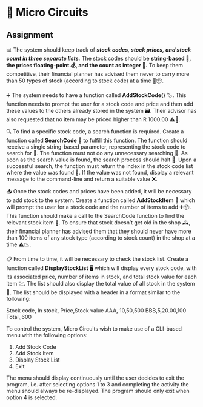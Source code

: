 <h1>🔌 Micro Circuits</h1>
<h2>Assignment </h2>

<p>📊 The system should keep track of <b><em>stock codes, stock prices, and stock count in three separate lists.</em></b>
The stock codes should be <b>string-based 📝, the prices floating-point 💰, and the count as integer 🔢.</b>
To keep them competitive, their financial planner has advised them never to carry more than 50
types of stock (according to stock code) at a time 🚫📦.</p>

<p>➕ The system needs to have a function called <b>AddStockCode()</b> 🏷️.
This function needs to prompt the user for a stock code and price and then add these values to the others already stored in the system 🗃️.
Their advisor has also requested that no item may be priced higher than R 1000.00 ⚠️💸.</p>

<p>🔍 To find a specific stock code, a search function is required.
Create a function called <b>SearchCode</b> 🧭 to fulfill this function.
The function should receive a single string-based parameter, representing the stock code to search for 🔡.
The function must not do any unnecessary searching 🚀. As soon as the search value is found, the search process should halt 🛑.
Upon a successful search, the function must return the index in the stock code list where the value was found 🧮.
If the value was not found, display a relevant message to the command-line and return a suitable value ❌.</p>

<p>📥 Once the stock codes and prices have been added, it will be necessary to add stock to the system.
Create a function called <b>AddStockItem</b> 🧾 which will prompt the user for a stock code and the
number of items to add ➕📦.
This function should make a call to the SearchCode function to find the relevant stock item 🔁.
To ensure that stock doesn’t get old in the shop 🕰️, their financial planner has advised them that they should never have more than 100 items of any stock type (according to stock count) in the shop at a time ⚠️📉.</p>

<p>📋 From time to time, it will be necessary to check the stock list.
Create a function called <b>DisplayStockList</b> 🖥️ which will display every stock code, with its associated price, number of items in stock, and total stock value for each item 💹.
The list should also display the total value of all stock in the system 💼.
The list should be displayed with a header in a format similar to the following:</p>

 
<p>Stock code, In stock, Price,Stock value 
AAA, 10,50,500 
BBB,5,20.00,100 
Total,,600 </p>

To control the system, Micro Circuits wish to make use of a CLI-based menu with the following options:    
1. Add Stock Code
2. Add Stock Item
3. Display Stock List
4. Exit
   
<p>The menu should display continuously until the user decides to exit the program, i.e. after selecting 
options 1 to 3 and completing the activity the menu should always be re-displayed.  The program should 
only exit when option 4 is selected.</p>

